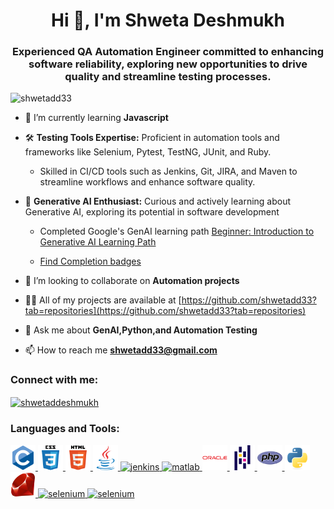 <h1 align="center">Hi 👋, I'm Shweta Deshmukh</h1>
<h3 align="center">Experienced QA Automation Engineer committed to enhancing software reliability, exploring new opportunities to drive quality and streamline testing processes.</h3>

<p align="left"> <img src="https://komarev.com/ghpvc/?username=shwetadd33&label=Profile%20views&color=0e75b6&style=flat" alt="shwetadd33" /> </p>

- 🌱 I’m currently learning **Javascript**

- 🛠 **Testing Tools Expertise:** Proficient in automation tools and frameworks like Selenium, Pytest, TestNG, JUnit, and Ruby.
  - Skilled in CI/CD tools such as Jenkins, Git, JIRA, and Maven to streamline workflows and enhance software quality.
  
- 🌱 **Generative AI Enthusiast:** Curious and actively learning about Generative AI, exploring its potential in software development
  - Completed Google's GenAI learning path [Beginner: Introduction to Generative AI Learning Path](https://www.cloudskillsboost.google/paths/118)

  - [Find Completion badges](https://www.cloudskillsboost.google/public_profiles/9255ff84-1560-47a0-abcc-c159958b4205)
  
- 👯 I’m looking to collaborate on **Automation projects**

- 👨‍💻 All of my projects are available at [https://github.com/shwetadd33?tab=repositories](https://github.com/shwetadd33?tab=repositories)

- 💬 Ask me about **GenAI,Python,and Automation Testing**

- 📫 How to reach me **shwetadd33@gmail.com**

<h3 align="left">Connect with me:</h3>
<p align="left">
<a href="https://linkedin.com/in/shwetaddeshmukh" target="blank"><img align="center" src="https://raw.githubusercontent.com/rahuldkjain/github-profile-readme-generator/master/src/images/icons/Social/linked-in-alt.svg" alt="shwetaddeshmukh" height="30" width="40" /></a>
</p>

<h3 align="left">Languages and Tools:</h3>
<p align="left"> <a href="https://www.cprogramming.com/" target="_blank" rel="noreferrer"> <img src="https://raw.githubusercontent.com/devicons/devicon/master/icons/c/c-original.svg" alt="c" width="40" height="40"/> </a> <a href="https://www.w3schools.com/css/" target="_blank" rel="noreferrer"> <img src="https://raw.githubusercontent.com/devicons/devicon/master/icons/css3/css3-original-wordmark.svg" alt="css3" width="40" height="40"/> </a> <a href="https://www.w3.org/html/" target="_blank" rel="noreferrer"> <img src="https://raw.githubusercontent.com/devicons/devicon/master/icons/html5/html5-original-wordmark.svg" alt="html5" width="40" height="40"/> </a> <a href="https://www.java.com" target="_blank" rel="noreferrer"> <img src="https://raw.githubusercontent.com/devicons/devicon/master/icons/java/java-original.svg" alt="java" width="40" height="40"/> </a> <a href="https://www.jenkins.io" target="_blank" rel="noreferrer"> <img src="https://www.vectorlogo.zone/logos/jenkins/jenkins-icon.svg" alt="jenkins" width="40" height="40"/> </a> <a href="https://www.mathworks.com/" target="_blank" rel="noreferrer"> <img src="https://upload.wikimedia.org/wikipedia/commons/2/21/Matlab_Logo.png" alt="matlab" width="40" height="40"/> </a> <a href="https://www.oracle.com/" target="_blank" rel="noreferrer"> <img src="https://raw.githubusercontent.com/devicons/devicon/master/icons/oracle/oracle-original.svg" alt="oracle" width="40" height="40"/> </a> <a href="https://pandas.pydata.org/" target="_blank" rel="noreferrer"> <img src="https://raw.githubusercontent.com/devicons/devicon/2ae2a900d2f041da66e950e4d48052658d850630/icons/pandas/pandas-original.svg" alt="pandas" width="40" height="40"/> </a> <a href="https://www.php.net" target="_blank" rel="noreferrer"> <img src="https://raw.githubusercontent.com/devicons/devicon/master/icons/php/php-original.svg" alt="php" width="40" height="40"/> </a> <a href="https://www.python.org" target="_blank" rel="noreferrer"> <img src="https://raw.githubusercontent.com/devicons/devicon/master/icons/python/python-original.svg" alt="python" width="40" height="40"/> </a> <a href="https://www.ruby-lang.org/en/" target="_blank" rel="noreferrer"> <img src="https://raw.githubusercontent.com/devicons/devicon/master/icons/ruby/ruby-original.svg" alt="ruby" width="40" height="40"/> </a> <a href="https://www.selenium.dev" target="_blank" rel="noreferrer"> <img src="https://raw.githubusercontent.com/detain/svg-logos/780f25886640cef088af994181646db2f6b1a3f8/svg/selenium-logo.svg" alt="selenium" width="40" height="40"/> </a> <a href="https://docs.pytest.org/en/stable/" target="_blank" rel="noreferrer"> <img src="https://upload.wikimedia.org/wikipedia/commons/b/ba/Pytest_logo.svg" alt="selenium" width="40" height="40"/> </a> </p>
